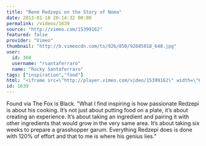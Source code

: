 ```yaml
---
title: "René Redzepi on the Story of Noma"
date: 2013-01-18 20:14:32 00:00
permalink: /videos/1639
source: "http://vimeo.com/15399162"
featured: false
provider: "Vimeo"
thumbnail: "http://b.vimeocdn.com/ts/926/850/92685018_640.jpg"
user:
  id: 368
  username: "rsantaferraro"
  name: "Rocky Santaferraro"
tags: ["inspiration","food"]
html: "<iframe src=\"http://player.vimeo.com/video/15399162\" width=\"640\" height=\"360\" frameborder=\"0\" webkitAllowFullScreen mozallowfullscreen allowFullScreen></iframe>"
id: 1639
---
```


Found via The Fox is Black.
"What I find inspiring is how passionate Redzepi is about his cooking. It’s not just about putting food on a plate, it’s about creating an experience. It’s about taking an ingredient and pairing it with other ingredients that would grow in the very same area. It’s about taking six weeks to prepare a grasshopper garum. Everything Redzepi does is done with 120% of effort and that to me is where his genius lies."